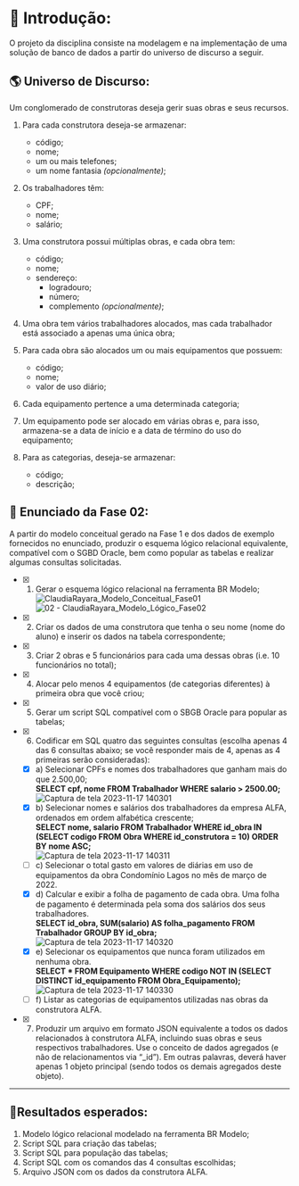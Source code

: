 # :page_with_curl: Introdução:
O projeto da disciplina consiste na modelagem e na implementação de uma solução de banco de dados a partir do universo de discurso a seguir.

## :earth_americas: Universo de Discurso:

Um conglomerado de construtoras deseja gerir suas obras e seus recursos.

1. Para cada construtora deseja-se armazenar:
    - código;
    - nome;
    - um ou mais telefones;
    - um nome fantasia *(opcionalmente)*;

2. Os trabalhadores têm:
    - CPF;
    - nome;
    - salário;
    
3. Uma construtora possui múltiplas obras, e cada obra tem:
    - código;
    - nome;
    - sendereço:
        - logradouro;
        - número;
        - complemento *(opcionalmente)*;

4. Uma obra tem vários trabalhadores alocados, mas cada trabalhador está associado a apenas uma única obra;

5. Para cada obra são alocados um ou mais equipamentos que possuem:
    - código;
    - nome;
    - valor de uso diário;

6. Cada equipamento pertence a uma determinada categoria;

7. Um equipamento pode ser alocado em várias obras e, para isso, armazena-se a data de início e a data de término do uso do equipamento;

8. Para as categorias, deseja-se armazenar:
    - código;
    - descrição;

## 📌 Enunciado da Fase 02:
A partir do modelo conceitual gerado na Fase 1 e dos dados de exemplo fornecidos no enunciado, produzir o esquema lógico relacional equivalente, compatível com o SGBD Oracle, bem como popular as tabelas e realizar algumas consultas solicitadas.

- [x]  1) Gerar o esquema lógico relacional na ferramenta BR Modelo;  
![ClaudiaRayara_Modelo_Conceitual_Fase01](https://github.com/claudiarayara/banco_de_dados_escritorio_de_projetos/assets/119415559/600a2e7f-6097-4465-bd90-fa01d9017efe)
![02 - ClaudiaRayara_Modelo_Lógico_Fase02](https://github.com/claudiarayara/banco_de_dados_escritorio_de_projetos/assets/119415559/1cb658ac-eaa4-4725-9ed3-7547aa5c728c)
- [x]  2) Criar os dados de uma construtora que tenha o seu nome (nome do aluno) e inserir os dados na tabela correspondente;
- [x]  3) Criar 2 obras e 5 funcionários para cada uma dessas obras (i.e. 10 funcionários no total);
- [x]  4) Alocar pelo menos 4 equipamentos (de categorias diferentes) à primeira obra que você criou;
- [x]  5) Gerar um script SQL compatível com o SBGB Oracle para popular as tabelas;
- [x]  6) Codificar em SQL quatro das seguintes consultas (escolha apenas 4 das 6 consultas abaixo; se você responder mais de 4, apenas as 4 primeiras serão consideradas):
    - [x]  a) Selecionar CPFs e nomes dos trabalhadores que ganham mais do que 2.500,00;  
  **SELECT cpf, nome FROM Trabalhador WHERE salario > 2500.00;**  
  ![Captura de tela 2023-11-17 140301](https://github.com/claudiarayara/banco_de_dados_escritorio_de_projetos/assets/119415559/df224030-fb28-4c26-a48e-3a8226bd47fc)
    - [x]  b) Selecionar nomes e salários dos trabalhadores da empresa ALFA, ordenados em ordem alfabética crescente;  
  **SELECT nome, salario FROM Trabalhador WHERE id_obra IN (SELECT codigo FROM Obra
WHERE id_construtora = 10) ORDER BY nome ASC;**  
![Captura de tela 2023-11-17 140311](https://github.com/claudiarayara/banco_de_dados_escritorio_de_projetos/assets/119415559/49f56708-ec36-45a2-88e2-66bd9231b85e)
    - [ ]  c) Selecionar o total gasto em valores de diárias em uso de equipamentos da obra Condomínio Lagos no mês de março de 2022.
    - [x]  d) Calcular e exibir a folha de pagamento de cada obra. Uma folha de pagamento é determinada pela soma dos salários dos seus trabalhadores.  
  **SELECT id_obra, SUM(salario) AS folha_pagamento FROM Trabalhador GROUP BY id_obra;**  
![Captura de tela 2023-11-17 140320](https://github.com/claudiarayara/banco_de_dados_escritorio_de_projetos/assets/119415559/6c6bab82-3437-4b17-9d2c-91dab27245dc)
    - [x]  e) Selecionar os equipamentos que nunca foram utilizados em nenhuma obra.  
  **SELECT * FROM Equipamento WHERE codigo NOT IN (SELECT DISTINCT id_equipamento
FROM Obra_Equipamento);**   
![Captura de tela 2023-11-17 140330](https://github.com/claudiarayara/banco_de_dados_escritorio_de_projetos/assets/119415559/6aea6cf3-b9ea-44a8-8405-dd75a2508ee1)
    - [ ]  f) Listar as categorias de equipamentos utilizadas nas obras da construtora ALFA.
- [x]  7) Produzir um arquivo em formato JSON equivalente a todos os dados relacionados à construtora ALFA, incluindo suas obras e seus respectivos trabalhadores. Use o conceito de dados agregados (e não de relacionamentos via “_id”). Em outras palavras, deverá haver apenas 1 objeto principal (sendo todos os demais agregados deste objeto).

---

## 📌Resultados esperados:
1. Modelo lógico relacional modelado na ferramenta BR Modelo;
2. Script SQL para criação das tabelas;
3. Script SQL para população das tabelas;
4. Script SQL com os comandos das 4 consultas escolhidas;
5. Arquivo JSON com os dados da construtora ALFA.
